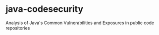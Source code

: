 # java-codesecurity
Analysis of Java's Common Vulnerabilities and Exposures in public code repositories
